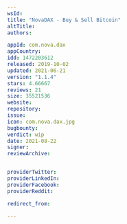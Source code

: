 ```yaml
---
wsId: 
title: "NovaDAX - Buy & Sell Bitcoin"
altTitle: 
authors:

appId: com.nova.dax
appCountry: 
idd: 1472203612
released: 2019-10-02
updated: 2021-06-21
version: "1.1.4"
stars: 4.66667
reviews: 21
size: 35521536
website: 
repository: 
issue: 
icon: com.nova.dax.jpg
bugbounty: 
verdict: wip
date: 2021-08-22
signer: 
reviewArchive:


providerTwitter: 
providerLinkedIn: 
providerFacebook: 
providerReddit: 

redirect_from:

---
```


